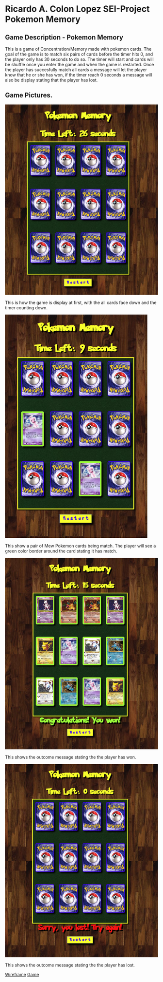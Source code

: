 # Ricardo A. Colon Lopez SEI-Project Pokemon Memory

## Game Description - Pokemon Memory
This is a game of Concentration/Memory made with pokemon cards. The goal of the game is to match six pairs of cards before the timer hits 0, and the player only has 30 seconds to do so. The timer will start and cards will be shuffle once you enter the game and when the game is restarted. Once the player has succesfully match all cards a message will let the player know that he or she has won, if the timer reach 0 seconds a message will also be display stating that the player has lost. 

## Game Pictures.
<img src="/assets/start.png">

This is how the game is display at first, with the all cards face down and the timer counting down.

<img src="/assets/examples.png">

This show a pair of Mew Pokemon cards being match. The player will see a green color border around the card stating it has match.

<img src="/assets/win.png">

This shows the outcome message stating the the player has won.

<img src="/assets/lost.png">

This shows the outcome message stating the the player has lost.




[Wireframe](https://excalidraw.com/#room=0cd7242987147ce95e44,y9xskMlR50j2VRT_cfM9QA)
[Game](https://pk-memory.netlify.app/)